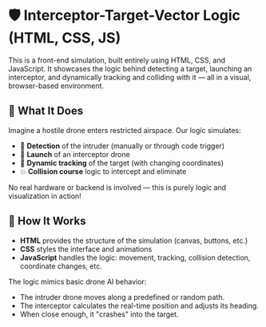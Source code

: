 # 🛡️ Interceptor-Target-Vector Logic (HTML, CSS, JS)

This is a front-end simulation, built entirely using HTML, CSS, and JavaScript. It showcases the logic behind detecting a target, launching an interceptor, and dynamically tracking and colliding with it — all in a visual, browser-based environment.


## 🚀 What It Does

Imagine a hostile drone enters restricted airspace. Our logic simulates:

- 📡 **Detection** of the intruder (manually or through code trigger)
- 🎯 **Launch** of an interceptor drone
- 🧭 **Dynamic tracking** of the target (with changing coordinates)
- 💥 **Collision course** logic to intercept and eliminate

No real hardware or backend is involved — this is purely logic and visualization in action!

## 🧠 How It Works

- **HTML** provides the structure of the simulation (canvas, buttons, etc.)
- **CSS** styles the interface and animations
- **JavaScript** handles the logic: movement, tracking, collision detection, coordinate changes, etc.

The logic mimics basic drone AI behavior:
- The intruder drone moves along a predefined or random path.
- The interceptor calculates the real-time position and adjusts its heading.
- When close enough, it "crashes" into the target.
